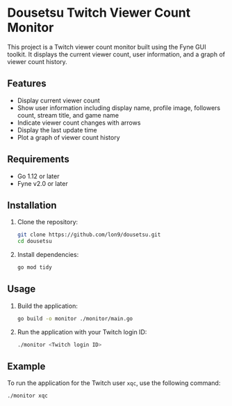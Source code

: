 # Dousetsu Twitch Viewer Count Monitor

This project is a Twitch viewer count monitor built using the Fyne GUI toolkit. It displays the current viewer count, user information, and a graph of viewer count history.

## Features

- Display current viewer count
- Show user information including display name, profile image, followers count, stream title, and game name
- Indicate viewer count changes with arrows
- Display the last update time
- Plot a graph of viewer count history

## Requirements

- Go 1.12 or later
- Fyne v2.0 or later

## Installation

1. Clone the repository:

   ```sh
   git clone https://github.com/lon9/dousetsu.git
   cd dousetsu
   ```

2. Install dependencies:

   ```sh
   go mod tidy
   ```

## Usage

1. Build the application:

   ```sh
   go build -o monitor ./monitor/main.go
   ```

2. Run the application with your Twitch login ID:

   ```sh
   ./monitor <Twitch login ID>
   ```

## Example

To run the application for the Twitch user `xqc`, use the following command:

```sh
./monitor xqc
```
